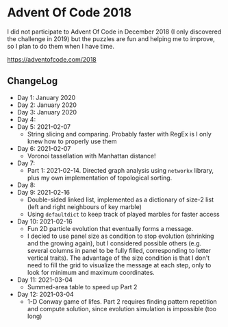 # Advent Of Code 2018

I did not participate to Advent Of Code in December 2018 (I only discovered the challenge in 2019) but the puzzles are fun and helping me to improve, so I plan to do them when I have time.

https://adventofcode.com/2018

## ChangeLog

* Day 1: January 2020
* Day 2: January 2020
* Day 3: January 2020
* Day 4: 
* Day 5: 2021-02-07
    * String slicing and comparing. Probably faster with RegEx is I only knew how to properly use them
* Day 6: 2021-02-07
    * Voronoi tassellation with Manhattan distance!
* Day 7:
    * Part 1: 2021-02-14. Directed graph analysis using `networkx` library, plus my own implementation of topological sorting.
* Day 8:
* Day 9: 2021-02-16
    * Double-sided linked list, implemented as a dictionary of size-2 list (left and right neighbours of key marble)
    * Using `defaultdict` to keep track of played marbles for faster access
* Day 10: 2021-02-16
    * Fun 2D particle evolution that eventually forms a message. 
    * I decied to use panel size as condition to stop evolution (shrinking and the growing again), but I considered possible others (e.g. several columns in panel to be fully filled, corresponding to letter vertical traits). The advantage of the size condition is that I don't need to fill the grid to visualize the message at each step, only to look for minimum and maximum coordinates.
* Day 11: 2021-03-04
    * Summed-area table to speed up Part 2
* Day 12: 2021-03-04
    * 1-D Conway game of lifes. Part 2 requires finding pattern repetition and compute solution, since evolution simulation is impossible (too long)